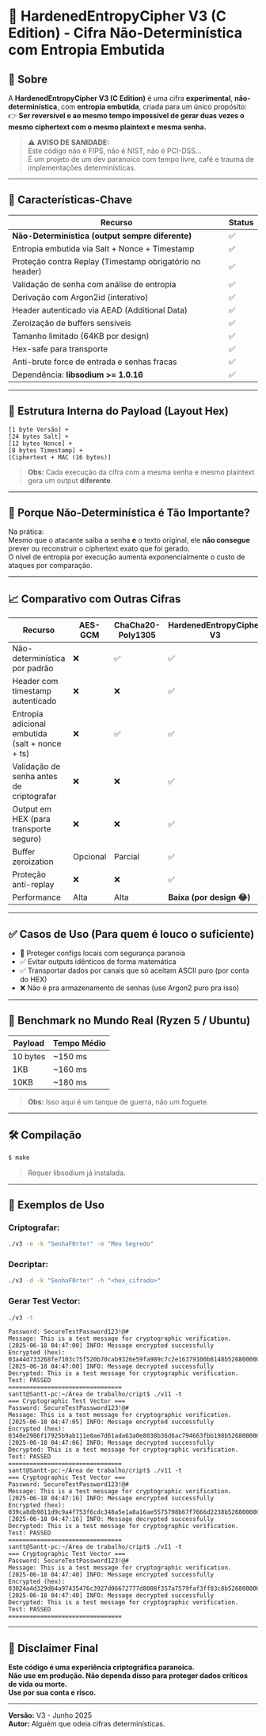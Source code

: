 
# 🔐 HardenedEntropyCipher V3 (C Edition) - Cifra Não-Determinística com Entropia Embutida

## 📌 Sobre

A **HardenedEntropyCipher V3 (C Edition)** é uma cifra **experimental**, **não-determinística**, com **entropia embutida**, criada para um único propósito:  
👉 **Ser reversível e ao mesmo tempo impossível de gerar duas vezes o mesmo ciphertext com o mesmo plaintext e mesma senha.**

> ⚠️ **AVISO DE SANIDADE:**  
Este código não é FIPS, não é NIST, não é PCI-DSS…  
É um projeto de um dev paranoico com tempo livre, café e trauma de implementações determinísticas.

---

## 🎯 Características-Chave

| Recurso | Status |
|---|---|
| **Não-Determinística (output sempre diferente)** | ✅ |
| Entropia embutida via Salt + Nonce + Timestamp | ✅ |
| Proteção contra Replay (Timestamp obrigatório no header) | ✅ |
| Validação de senha com análise de entropia | ✅ |
| Derivação com Argon2id (interativo) | ✅ |
| Header autenticado via AEAD (Additional Data) | ✅ |
| Zeroização de buffers sensíveis | ✅ |
| Tamanho limitado (64KB por design) | ✅ |
| Hex-safe para transporte | ✅ |
| Anti-brute force de entrada e senhas fracas | ✅ |
| Dependência: **libsodium >= 1.0.16** | ✅ |

---

## 📐 Estrutura Interna do Payload (Layout Hex)

```
[1 byte Versão] +
[24 bytes Salt] +
[12 bytes Nonce] +
[8 bytes Timestamp] +
[Ciphertext + MAC (16 bytes)]
```

> **Obs:** Cada execução da cifra com a mesma senha e mesmo plaintext gera um output **diferente**.

---

## 🚀 Porque Não-Determinística é Tão Importante?

Na prática:  
Mesmo que o atacante saiba a senha **e** o texto original, ele **não consegue** prever ou reconstruir o ciphertext exato que foi gerado.  
O nível de entropia por execução aumenta exponencialmente o custo de ataques por comparação.

---

## 📈 Comparativo com Outras Cifras

| Recurso | AES-GCM | ChaCha20-Poly1305 | HardenedEntropyCipher V3 |
|---|---|---|---|
| Não-determinística por padrão | ❌ | ✅ | ✅ |
| Header com timestamp autenticado | ❌ | ❌ | ✅ |
| Entropia adicional embutida (salt + nonce + ts) | ❌ | ✅ | ✅ |
| Validação de senha antes de criptografar | ❌ | ❌ | ✅ |
| Output em HEX (para transporte seguro) | ❌ | ❌ | ✅ |
| Buffer zeroization | Opcional | Parcial | ✅ |
| Proteção anti-replay | ❌ | ❌ | ✅ |
| Performance | Alta | Alta | **Baixa (por design 😂)** |

---

## ✅ Casos de Uso (Para quem é louco o suficiente)

- 🔐 Proteger configs locais com segurança paranoia
- ✅ Evitar outputs idênticos de forma matemática
- ✅ Transportar dados por canais que só aceitam ASCII puro (por conta do HEX)
- ❌ Não é pra armazenamento de senhas (use Argon2 puro pra isso)

---

## 🧪 Benchmark no Mundo Real (Ryzen 5 / Ubuntu)

| Payload | Tempo Médio |
|---|---|
| 10 bytes | ~150 ms |
| 1KB | ~160 ms |
| 10KB | ~180 ms |

> **Obs:** Isso aqui é um tanque de guerra, não um foguete.

---

## 🛠️ Compilação

```bash
$ make
```
> Requer libsodium já instalada.

---

## 🎯 Exemplos de Uso

### Criptografar:

```bash
./v3 -e -k "SenhaF0rte!" -m "Meu Segredo"
```

### Decriptar:

```bash
./v3 -d -k "SenhaF0rte!" -h "<hex_cifrado>"
```

### Gerar Test Vector:

```bash
./v3 -t
```

```tests=== Cryptographic Test Vector ===
Password: SecureTestPassword123!@#
Message: This is a test message for cryptographic verification.
[2025-06-18 04:47:00] INFO: Message encrypted successfully
Encrypted (hex): 03a44d733268fe7103c75f520b70cab9326e59fa989c7c2e16379100b8148b526800000000b443d558d9e94d517e5376f308e9c02ec3c71c7e1f3b11903f00cfec10c3477948b229307ad6f59f27136d5fc82f29458518ed2b354ab4d9d6b04c1c321364721d2acfe9931d
[2025-06-18 04:47:00] INFO: Message decrypted successfully
Decrypted: This is a test message for cryptographic verification.
Test: PASSED
================================
santt@Santt-pc:~/Área de trabalho/cript$ ./v11 -t
=== Cryptographic Test Vector ===
Password: SecureTestPassword123!@#
Message: This is a test message for cryptographic verification.
[2025-06-18 04:47:05] INFO: Message encrypted successfully
Encrypted (hex): 0340e2986f17925b9ab111e0ae7d61ada63a0e8038b36d6ac794663fbb198b526800000000b67942a5e7087be406911225bcbec2ab97265dfb77c04c80657235fd4289f6f2c99e41c57d91c435b746a742dcb4e9b65668cc1755d055e198440fad3841450de904b043f07f
[2025-06-18 04:47:06] INFO: Message decrypted successfully
Decrypted: This is a test message for cryptographic verification.
Test: PASSED
================================
santt@Santt-pc:~/Área de trabalho/cript$ ./v11 -t
=== Cryptographic Test Vector ===
Password: SecureTestPassword123!@#
Message: This is a test message for cryptographic verification.
[2025-06-18 04:47:16] INFO: Message encrypted successfully
Encrypted (hex): 039ca8db9811d9c9a4f753f6cdc348a5e1a8a16ae5575798b67f7666d2238b526800000000a0b9e6bfca9147423b00a8823443f1ed32fbb2a145d1a76129eef6edd8c35f16d838a85ff2545cf6734486c39d06f010127c2a05d5d5edbf2b82649a287d55888e1c4ceb9970
[2025-06-18 04:47:16] INFO: Message decrypted successfully
Decrypted: This is a test message for cryptographic verification.
Test: PASSED
================================
santt@Santt-pc:~/Área de trabalho/cript$ ./v11 -t
=== Cryptographic Test Vector ===
Password: SecureTestPassword123!@#
Message: This is a test message for cryptographic verification.
[2025-06-18 04:47:40] INFO: Message encrypted successfully
Encrypted (hex): 03024a4d329d64a97435476c3927d06672777d8008f357a7579faf3ff83c8b526800000000df8f0a23acf90558e39ee8dbfe3099a267bf3af9c0f4cfa0a29ed1b0722809d907a3b55f9bccbfcbfdd378166232c6bf23e623bdc904b09dfcb49857a5166532dc29a8d726fe
[2025-06-18 04:47:40] INFO: Message decrypted successfully
Decrypted: This is a test message for cryptographic verification.
Test: PASSED
================================
```

---

## 🚫 Disclaimer Final

**Este código é uma experiência criptográfica paranoica.**  
**Não use em produção. Não dependa disso para proteger dados críticos de vida ou morte.**  
**Use por sua conta e risco.**

---

**Versão:** V3 - Junho 2025  
**Autor:** Alguém que odeia cifras determinísticas.
